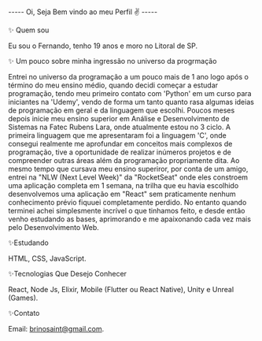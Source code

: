 ----- Oi, Seja Bem vindo ao meu Perfil ✌ -----

✨ Quem sou 

Eu sou o Fernando, tenho 19 anos e moro no Litoral de SP.

✨ Um pouco sobre minha ingressão no universo da progrmação

Entrei no universo da programação a um pouco mais de 1 ano logo após o término do meu ensino médio, quando decidi começar a estudar programação, tendo meu primeiro contato com 'Python' em um curso para iniciantes na 'Udemy', vendo de forma um tanto quanto rasa algumas ideias de programação em geral e da linguagem que escolhi. Poucos meses depois inicie meu ensino superior em Análise e Desenvolvimento de Sistemas na Fatec Rubens Lara, onde atualmente estou no 3 ciclo. A primeira linguagem que me apresentaram foi a linguagem 'C', onde consegui realmente me aprofundar em conceitos mais complexos de programação, tive a oportunidade de realizar inúmeros projetos e de compreender outras áreas além da programação propriamente dita. Ao mesmo tempo que cursava meu ensino superiror, por conta de um amigo, entrei na "NLW (Next Level Week)" da "RocketSeat" onde eles constroem uma aplicação completa em 1 semana, na trilha que eu havia escolhido desenvolvemos uma aplicação em "React" sem praticamente nenhum conhecimento prévio fiquuei completamente perdido. No entanto quando terminei achei simplesmente incrível o que tinhamos feito, e desde então venho estudando as bases, aprimorando e me apaixonando cada vez mais pelo Desenvolvimento Web.

✨Estudando

HTML,
CSS,
JavaScript.

✨Tecnologias Que Desejo Conhecer

React,
Node Js,
Elixir,
Mobile (Flutter ou React Native),
Unity e Unreal (Games).

✨Contato

Email: brinosaint@gmail.com.


